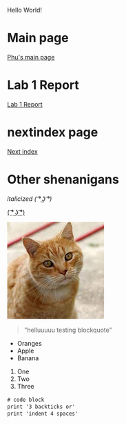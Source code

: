 Hello World!
# Main page
[Phu's main page]()


#  Lab 1 Report

[Lab 1 Report](https://pntsoi.github.io/cse15l-lab-reports/lab-report-1-week-2)

# nextindex page
[Next index](https://pntsoi.github.io/cse15l-lab-reports/nextindex)


# Other shenanigans


*italicized ( ͡° ͜ʖ ͡°)*



[( ͡° ͜ʖ ͡°)](https://google.com)

![Image of a dog :))](./cat.jpg/)

> "helluuuuu testing blockquote"

* Oranges
* Apple
* Banana

1. One
2. Two
3. Three

```
# code block
print '3 backticks or'
print 'indent 4 spaces'
``` 
